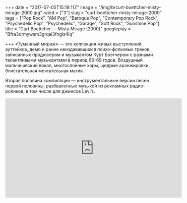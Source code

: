 +++
date = "2017-07-05T15:19:11Z"
image = "/img/b/curt-boettcher-misty-mirage-2000.jpg"
rated = ["3"]
slug = "curt-boettcher-misty-mirage-2000"
tags = ["Pop Rock", "AM Pop", "Baroque Pop", "Contemporary Pop Rock", "Psychedelic Pop", "Psychedelic", "Garage", "Soft Rock", "Sunshine Pop"]
title = "Curt Boettcher — Misty Mirage (2000)"
googleplay = "Bfra3crmywsm3grqai3fngls4iq"

+++
&laquo;Туманный мираж&raquo;&nbsp;&mdash; это коллекция живых выступлений, ауттейков, демо и&nbsp;ранее неиздававшихся психо-фолковых треков, записанных продюсером и&nbsp;музыкантом Курт Боэтчером с&nbsp;разными талантливыми музыкантами в&nbsp;период 66-69&nbsp;годов. Воздушный мальчишеский вокал, многослойные хоры, щедрые аранжировки, блистательная мечтательная магия.

Вторая половина компиляции&nbsp;&mdash; инструментальные версии песен первой половины, разбавленные музыкой из&nbsp;рекламных радио-роликов, в&nbsp;том числе для джинсов Levi&rsquo;s.

<iframe width="560" height="315" src="https://www.youtube.com/embed/vXeWwgeP-sE" frameborder="0" allowfullscreen></iframe>